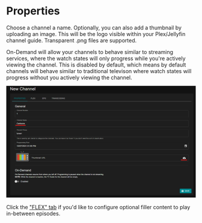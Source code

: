 # Properties

Choose a channel a name. Optionally, you can also add a thumbnail by uploading an image. This will be the logo visible within your Plex/Jellyfin channel guide. Transparent .png files are supported. 

On-Demand will allow your channels to behave similar to streaming services, where the watch states will only progress while you're actively viewing the channel. This is disabled by default, which means by default channels will behave similar to traditional televison where watch states will progress without you actively viewing the channel.

![Channel properties](/assets/channel-properties.png)

Click the ["FLEX" tab](/configure/channels/flex) if you'd like to configure optional filler content to play in-between episodes. 